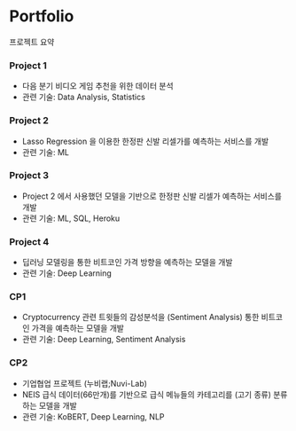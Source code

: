 # Portfolio

프로젝트 요약 

### Project 1 
- 다음 분기 비디오 게임 추천을 위한 데이터 분석  
- 관련 기술: Data Analysis, Statistics

### Project 2 
- Lasso Regression 을 이용한 한정판 신발 리셀가를 예측하는 서비스를 개발 
- 관련 기술: ML 
 
### Project 3
- Project 2 에서 사용했던 모델을 기반으로 한정판 신발 리셀가 예측하는 서비스를 개발 
- 관련 기술: ML, SQL, Heroku

### Project 4 
- 딥러닝 모델링을 통한 비트코인 가격 방향을 예측하는 모델을 개발 
- 관련 기술: Deep Learning 

### CP1 
- Cryptocurrency 관련 트윗들의 감성분석을 (Sentiment Analysis) 통한 비트코인 가격을 예측하는 모델을 개발
- 관련 기술: Deep Learning, Sentiment Analysis 

### CP2 
- 기업협업 프로젝트 (누비랩;Nuvi-Lab)
- NEIS 급식 데이터(66만개)를 기반으로 급식 메뉴들의 카테고리를 (고기 종류) 분류하는 모델을 개발 
- 관련 기술: KoBERT, Deep Learning, NLP  
